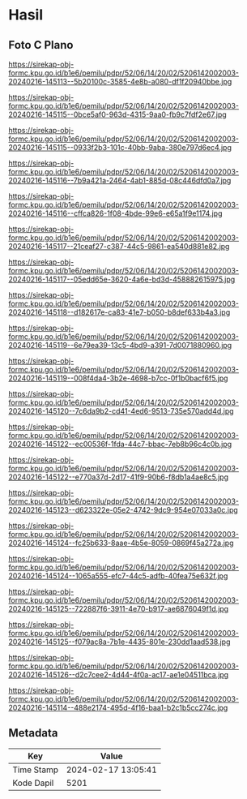 # Hasil

## Foto C Plano

https://sirekap-obj-formc.kpu.go.id/b1e6/pemilu/pdpr/52/06/14/20/02/5206142002003-20240216-145113--5b20100c-3585-4e8b-a080-df1f20940bbe.jpg

https://sirekap-obj-formc.kpu.go.id/b1e6/pemilu/pdpr/52/06/14/20/02/5206142002003-20240216-145115--0bce5af0-963d-4315-9aa0-fb9c7fdf2e67.jpg

https://sirekap-obj-formc.kpu.go.id/b1e6/pemilu/pdpr/52/06/14/20/02/5206142002003-20240216-145115--0933f2b3-101c-40bb-9aba-380e797d6ec4.jpg

https://sirekap-obj-formc.kpu.go.id/b1e6/pemilu/pdpr/52/06/14/20/02/5206142002003-20240216-145116--7b9a421a-2464-4ab1-885d-08c446dfd0a7.jpg

https://sirekap-obj-formc.kpu.go.id/b1e6/pemilu/pdpr/52/06/14/20/02/5206142002003-20240216-145116--cffca826-1f08-4bde-99e6-e65a1f9e1174.jpg

https://sirekap-obj-formc.kpu.go.id/b1e6/pemilu/pdpr/52/06/14/20/02/5206142002003-20240216-145117--21ceaf27-c387-44c5-9861-ea540d881e82.jpg

https://sirekap-obj-formc.kpu.go.id/b1e6/pemilu/pdpr/52/06/14/20/02/5206142002003-20240216-145117--05edd65e-3620-4a6e-bd3d-458882615975.jpg

https://sirekap-obj-formc.kpu.go.id/b1e6/pemilu/pdpr/52/06/14/20/02/5206142002003-20240216-145118--d182617e-ca83-41e7-b050-b8def633b4a3.jpg

https://sirekap-obj-formc.kpu.go.id/b1e6/pemilu/pdpr/52/06/14/20/02/5206142002003-20240216-145119--6e79ea39-13c5-4bd9-a391-7d0071880960.jpg

https://sirekap-obj-formc.kpu.go.id/b1e6/pemilu/pdpr/52/06/14/20/02/5206142002003-20240216-145119--008f4da4-3b2e-4698-b7cc-0f1b0bacf6f5.jpg

https://sirekap-obj-formc.kpu.go.id/b1e6/pemilu/pdpr/52/06/14/20/02/5206142002003-20240216-145120--7c6da9b2-cd41-4ed6-9513-735e570add4d.jpg

https://sirekap-obj-formc.kpu.go.id/b1e6/pemilu/pdpr/52/06/14/20/02/5206142002003-20240216-145122--ec00536f-1fda-44c7-bbac-7eb8b96c4c0b.jpg

https://sirekap-obj-formc.kpu.go.id/b1e6/pemilu/pdpr/52/06/14/20/02/5206142002003-20240216-145122--e770a37d-2d17-41f9-90b6-f8db1a4ae8c5.jpg

https://sirekap-obj-formc.kpu.go.id/b1e6/pemilu/pdpr/52/06/14/20/02/5206142002003-20240216-145123--d623322e-05e2-4742-9dc9-954e07033a0c.jpg

https://sirekap-obj-formc.kpu.go.id/b1e6/pemilu/pdpr/52/06/14/20/02/5206142002003-20240216-145124--fc25b633-8aae-4b5e-8059-0869f45a272a.jpg

https://sirekap-obj-formc.kpu.go.id/b1e6/pemilu/pdpr/52/06/14/20/02/5206142002003-20240216-145124--1065a555-efc7-44c5-adfb-40fea75e632f.jpg

https://sirekap-obj-formc.kpu.go.id/b1e6/pemilu/pdpr/52/06/14/20/02/5206142002003-20240216-145125--722887f6-3911-4e70-b917-ae6876049f1d.jpg

https://sirekap-obj-formc.kpu.go.id/b1e6/pemilu/pdpr/52/06/14/20/02/5206142002003-20240216-145125--f079ac8a-7b1e-4435-801e-230dd1aad538.jpg

https://sirekap-obj-formc.kpu.go.id/b1e6/pemilu/pdpr/52/06/14/20/02/5206142002003-20240216-145126--d2c7cee2-4d44-4f0a-ac17-ae1e04511bca.jpg

https://sirekap-obj-formc.kpu.go.id/b1e6/pemilu/pdpr/52/06/14/20/02/5206142002003-20240216-145114--488e2174-495d-4f16-baa1-b2c1b5cc274c.jpg


## Metadata

| Key        | Value               |
| ---------- | ------------------- |
| Time Stamp | 2024-02-17 13:05:41 |
| Kode Dapil | 5201                |



